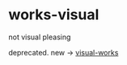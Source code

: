 # works-visual

not visual pleasing

deprecated. new -> [visual-works](https://github.com/IcedDog/visual-works)
